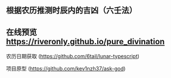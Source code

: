 根据农历推测时辰内的吉凶（六壬法）
----

**在线预览 https://riveronly.github.io/pure_divination**
----

农历日期获取 (https://github.com/6tail/lunar-typescript)

项目原型 (https://github.com/kev1nzh37/ask-god)

